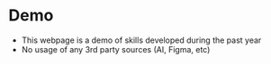 # Demo
- This webpage is a demo of skills developed during the past year
- No usage of any 3rd party sources (AI, Figma, etc)